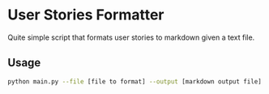 # User Stories Formatter

Quite simple script that formats user stories to markdown given a text file.

## Usage

```bash
python main.py --file [file to format] --output [markdown output file]
```
